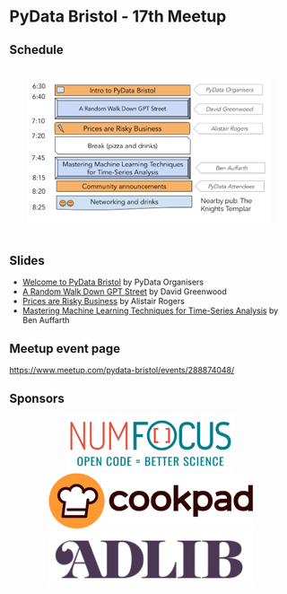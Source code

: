 # PyData Bristol - 17th Meetup

## Schedule

<p align="center">
  <img alt="schedule" src="./images/schedule.png" vspace="20" width="450px"/>
</p>

## Slides

- [Welcome to PyData Bristol][slides:1] by PyData Organisers
- [A Random Walk Down GPT Street][slides:2] by David Greenwood
- [Prices are Risky Business][slides:3] by Alistair Rogers
- [Mastering Machine Learning Techniques for Time-Series Analysis][slides:4] by Ben Auffarth

[slides:1]: ./01_intro.pdf
[slides:2]:  ./02_Random_Walk_GPT_Street.pdf
[slides:3]:  ./03_Prices_are_Risky_Business.pdf
[slides:4]:  ./04_Machine_Learning_for_Time-Series_-_Pydata_Bristol.pdf

## Meetup event page

https://www.meetup.com/pydata-bristol/events/288874048/

## Sponsors

<p align="center">
  <a href="https://www.numfocus.org/"><img alt='NumFocus logo' src="./images/logos/numfocus_logo.png" hspace="20" height="100"/></a>
  <a href="https://cookpad.com/uk"><img alt='Cookpad logo' src="./images/logos/cookpad_logo.png" hspace="20" height="100"/></a>
  <a href="https://www.adlib-recruitment.co.uk/"><img alt='ADLIB logo' src="./images/logos/adlib_logo.png" hspace="20" height="100"/></a>
</p>
